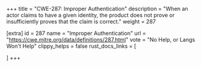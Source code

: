 +++
title = "CWE-287: Improper Authentication"
description	= "When an actor claims to have a given identity, the product does not prove or insufficiently proves that the claim is correct."
weight = 287

[extra]
id = 287
name = "Improper Authentication"
url = "https://cwe.mitre.org/data/definitions/287.html"
vote = "No Help, or Langs Won't Help"
clippy_helps = false
rust_docs_links = [
	
]
+++

